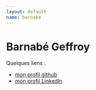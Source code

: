 ```yaml
---
layout: default
name: barnabe
---
```


# Barnabé Geffroy

Quelques liens :

* [mon profil github](https://github.com/barnabegeffroy)
* [mon profil LinkedIn](https://www.linkedin.com/in/barnabe-geffroy-ensiie/)